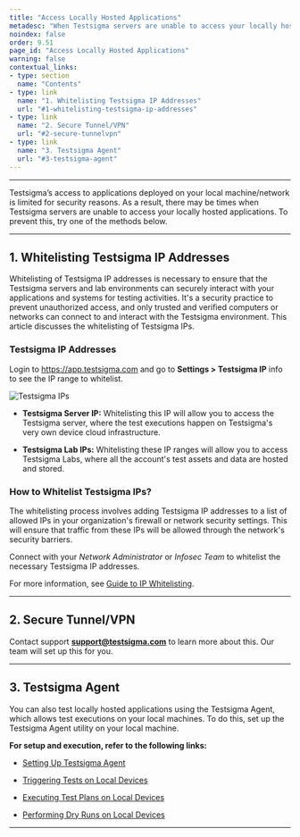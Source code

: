 ```yaml
---
title: "Access Locally Hosted Applications"
metadesc: "When Testsigma servers are unable to access your locally hosted applications, you need to whitelist Testsigma IP addresses or access through secure Tunnel/VPN"
noindex: false
order: 9.51
page_id: "Access Locally Hosted Applications"
warning: false
contextual_links:
- type: section
  name: "Contents" 
- type: link
  name: "1. Whitelisting Testsigma IP Addresses"
  url: "#1-whitelisting-testsigma-ip-addresses"
- type: link
  name: "2. Secure Tunnel/VPN"
  url: "#2-secure-tunnelvpn"
- type: link
  name: "3. Testsigma Agent"
  url: "#3-testsigma-agent"
---
```


---


Testsigma’s access to applications deployed on your local machine/network is limited for security reasons. As a result, there may be times when Testsigma servers are unable to access your locally hosted applications. To prevent this, try one of the methods below.



---

## **1. Whitelisting Testsigma IP Addresses**

Whitelisting of Testsigma IP addresses is necessary to ensure that the Testsigma servers and lab environments can securely interact with your applications and systems for testing activities. It's a security practice to prevent unauthorized access, and only trusted and verified computers or networks can connect to and interact with the Testsigma environment. This article discusses the whitelisting of Testsigma IPs. 



### **Testsigma IP Addresses**

Login to https://app.testsigma.com and go to **Settings > Testsigma IP** info to see the IP range to whitelist.

![Testsigma IPs](https://s3.amazonaws.com/static-docs.testsigma.com/new_images/projects/applications/ipwhitelisting.png)

- **Testsigma Server IP:** Whitelisting this IP will allow you to access the Testsigma server, where the test executions happen on Testsigma's very own device cloud infrastructure. 

- **Testsigma Lab IPs:** Whitelisting these IP ranges will allow you to access Testsigma Labs, where all the account's test assets and data are hosted and stored.



### **How to Whitelist Testsigma IPs?**

The whitelisting process involves adding Testsigma IP addresses to a list of allowed IPs in your organization's firewall or network security settings. This will ensure that traffic from these IPs will be allowed through the network's security barriers. 

Connect with your *Network Administrator* or *Infosec Team* to whitelist the necessary Testsigma IP addresses.

For more information, see [Guide to IP Whitelisting](https://www.linkedin.com/pulse/ip-whitelisting-definitive-guide-joshua-oyelalu-2knjf/).


---

## **2. Secure Tunnel/VPN**

Contact support **support@testsigma.com** to learn more about this. Our team will set up this for you.


---

## **3. Testsigma Agent**

You can also test locally hosted applications using the Testsigma Agent, which allows test executions on your local machines. To do this, set up the Testsigma Agent utility on your local machine. 

**For setup and execution, refer to the following links:**

- [Setting Up Testsigma Agent](https://testsigma.com/docs/agent/setup-on-windows-mac-linux/)

- [Triggering Tests on Local Devices](https://testsigma.com/docs/agent/trigger-tests-locally/)

- [Executing Test Plans on Local Devices](https://testsigma.com/docs/runs/test-plans-on-local-devices/)

- [Performing Dry Runs on Local Devices](https://testsigma.com/docs/runs/dry-runs-on-local-devices/)


---